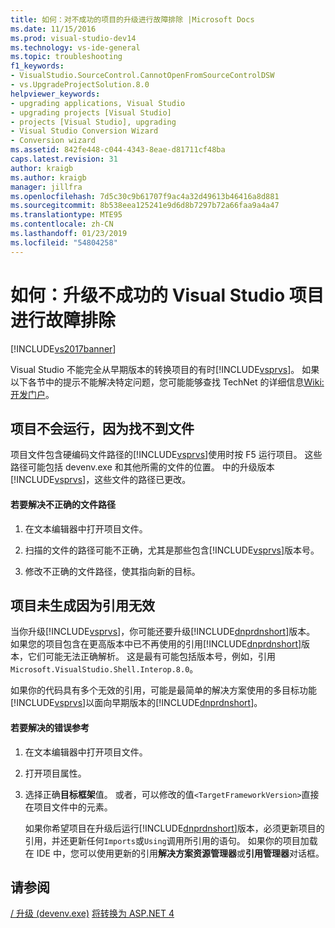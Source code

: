 ```yaml
---
title: 如何：对不成功的项目的升级进行故障排除 |Microsoft Docs
ms.date: 11/15/2016
ms.prod: visual-studio-dev14
ms.technology: vs-ide-general
ms.topic: troubleshooting
f1_keywords:
- VisualStudio.SourceControl.CannotOpenFromSourceControlDSW
- vs.UpgradeProjectSolution.8.0
helpviewer_keywords:
- upgrading applications, Visual Studio
- upgrading projects [Visual Studio]
- projects [Visual Studio], upgrading
- Visual Studio Conversion Wizard
- Conversion wizard
ms.assetid: 842fe448-c044-4343-8eae-d81711cf48ba
caps.latest.revision: 31
author: kraigb
ms.author: kraigb
manager: jillfra
ms.openlocfilehash: 7d5c30c9b61707f9ac4a32d49613b46416a8d881
ms.sourcegitcommit: 8b538eea125241e9d6d8b7297b72a66faa9a4a47
ms.translationtype: MTE95
ms.contentlocale: zh-CN
ms.lasthandoff: 01/23/2019
ms.locfileid: "54804258"
---
```

# <a name="how-to-troubleshoot-unsuccessful-visual-studio-project-upgrades"></a>如何：升级不成功的 Visual Studio 项目进行故障排除
[!INCLUDE[vs2017banner](../includes/vs2017banner.md)]

Visual Studio 不能完全从早期版本的转换项目的有时[!INCLUDE[vsprvs](../includes/vsprvs-md.md)]。 如果以下各节中的提示不能解决特定问题，您可能能够查找 TechNet 的详细信息[Wiki:开发门户](http://go.microsoft.com/fwlink/?LinkId=254808)。

## <a name="the-project-does-not-run-because-files-are-not-found"></a>项目不会运行，因为找不到文件
 项目文件包含硬编码文件路径的[!INCLUDE[vsprvs](../includes/vsprvs-md.md)]使用时按 F5 运行项目。 这些路径可能包括 devenv.exe 和其他所需的文件的位置。 中的升级版本[!INCLUDE[vsprvs](../includes/vsprvs-md.md)]，这些文件的路径已更改。

#### <a name="to-resolve-incorrect-file-paths"></a>若要解决不正确的文件路径

1.  在文本编辑器中打开项目文件。

2.  扫描的文件的路径可能不正确，尤其是那些包含[!INCLUDE[vsprvs](../includes/vsprvs-md.md)]版本号。

3.  修改不正确的文件路径，使其指向新的目标。

## <a name="the-project-does-not-build-because-references-are-not-valid"></a>项目未生成因为引用无效
 当你升级[!INCLUDE[vsprvs](../includes/vsprvs-md.md)]，你可能还要升级[!INCLUDE[dnprdnshort](../includes/dnprdnshort-md.md)]版本。 如果您的项目包含在更高版本中已不再使用的引用[!INCLUDE[dnprdnshort](../includes/dnprdnshort-md.md)]版本，它们可能无法正确解析。 这是最有可能包括版本号，例如，引用`Microsoft.VisualStudio.Shell.Interop.8.0`。

 如果你的代码具有多个无效的引用，可能是最简单的解决方案使用的多目标功能[!INCLUDE[vsprvs](../includes/vsprvs-md.md)]以面向早期版本的[!INCLUDE[dnprdnshort](../includes/dnprdnshort-md.md)]。

#### <a name="to-resolve-incorrect-references"></a>若要解决的错误参考

1. 在文本编辑器中打开项目文件。

2. 打开项目属性。

3. 选择正确**目标框架**值。 或者，可以修改的值`<TargetFrameworkVersion>`直接在项目文件中的元素。

   如果你希望项目在升级后运行[!INCLUDE[dnprdnshort](../includes/dnprdnshort-md.md)]版本，必须更新项目的引用，并还更新任何`Imports`或`Using`调用所引用的语句。 如果你的项目加载在 IDE 中，您可以使用更新的引用**解决方案资源管理器**或**引用管理器**对话框。

## <a name="see-also"></a>请参阅
 [/ 升级 (devenv.exe)](../ide/reference/upgrade-devenv-exe.md) [将转换为 ASP.NET 4](http://msdn.microsoft.com/library/790147c6-36c1-41b5-a52d-30b9ccd2bd10)
